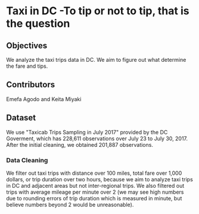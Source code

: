 # Taxi in DC -To tip or not to tip, that is the question

## Objectives
We analyze the taxi trips data in DC. We aim to figure out what determine the fare and tips. 

## Contributors
Emefa Agodo and Keita Miyaki

## Dataset
We use "Taxicab Trips Sampling in July 2017" provided by the DC Goverment, which has 228,611 observations over July 23 to July 30, 2017. After the initial cleaning, we obtained 201,887 observations.

### Data Cleaning
We filter out taxi trips with distance over 100 miles, total fare over 1,000 dollars, or trip duration over two hours, because we aim to analyze taxi trips in DC and adjacent areas but not inter-regional trips. We also filtered out trips with average mileage per minute over 2 (we may see high numbers due to rounding errors of trip duration which is measured in minute, but believe numbers beyond 2 would be unreasonable).
